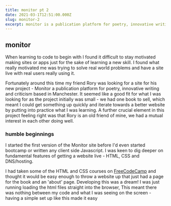 ```yaml
---
title: monitor pt 2
date: 2021-03-1T12:51:00.000Z
slug: monitor-2
excerpt: monitor is a publication platform for poetry, innovative writing and criticism based in manchester, uk. in this post i detail how i made the first two versions of their site
---
```




## monitor

When learning to code to begin with I found it difficult to stay motivated making sites or apps just for the sake of learning a new skill. I found what really motivated me was trying to solve real world problems and have a site live with real users really using it.

Fortunately around this time my friend Rory was looking for a site for his new project - Monitor a publication platform for poetry, innovative writing and criticism based in Manchester. It seemed like a good fit for what I was looking for as the project initially was small - we had one book to sell, which meant I could get something up quickly and iterate towards a better website by putting into practice what I was learning. A further crucial element in this project feeling right was that Rory is an old friend of mine, we had a mutual interest in each other doing well.

### humble beginnings

I started the first version of the Monitor site before I'd even started bootcamp or written any client side Javascript.
I was keen to dig deeper on fundamental features of getting a website live - HTML, CSS and DNS/hosting.

I had taken some of the HTML and CSS courses on [FreeCodeCamp](http://freecodecamp.org) and thought it would be easy enough
to throw a website up that just had a page for the
book and an 'about' page. Developing this was a dream! I was just running loading the html files straight into the browser,
This meant there was nothing between my code and what I was seeing on the screen - having a simple set up like this made it easy
